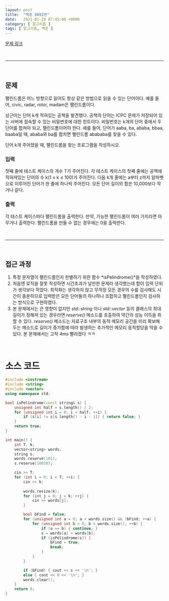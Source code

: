 ```yaml
---
layout: post
title:  "백준 8892번"
date:   2021-01-29 07:45:00 +9000
category: [ 알고리즘 ]
tags: [ 알고리즘, 백준 ]
---
```


[문제 링크](https://www.acmicpc.net/problem/8892)

<br>

---

<br>

## 문제
팰린드롬은 어느 방향으로 읽어도 항상 같은 방법으로 읽을 수 있는 단어이다. 예를 들어, civic, radar, rotor, madam은 팰린드롬이다.

상근이는 단어 k개 적혀있는 공책을 발견했다. 공책의 단어는 ICPC 문제가 저장되어 있는 서버에 접속할 수 있는 비밀번호에 대한 힌트이다. 비밀번호는 k개의 단어 중에서 두 단어를 합쳐야 되고, 팰린드롬이어야 한다. 예를 들어, 단어가 aaba, ba, ababa, bbaa, baaba일 때, ababa와 ba를 합치면 팰린드롬 abababa를 찾을 수 있다.

단어 k개 주어졌을 때, 팰린드롬을 찾는 프로그램을 작성하시오.

### 입력
첫째 줄에 테스트 케이스의 개수 T가 주어진다. 각 테스트 케이스의 첫째 줄에는 공책에 적혀져있는 단어의 수 k(1 ≤ k ≤ 100)가 주어진다. 다음 k개 줄에는 a부터 z까지 알파벳으로 이루어진 단어가 한 줄에 하나씩 주어진다. 모든 단어 길이의 합은 10,000보다 작거나 같다.

### 출력
각 테스트 케이스마다 팰린드롬을 출력한다. 만약, 가능한 팰린드롬이 여러 가지라면 아무거나 출력한다. 팰린드롬을 만들 수 없는 경우에는 0을 출력한다.

<br>

---

<br>

## 접근 과정
1. 특정 문자열이 팰린드롬인지 판별하기 위한 함수 *isPelindrome()*을 작성하였다.
2. 처음엔 로직을 잘못 작성하면 시간초과가 날만한 문제라 생각했는데 합이 입력 단위가 생각보다 작았다. 최적화는 생각하지 않고 무작정 모든 경우의 수를 검사해도 시간이 충분하므로 입력받은 모든 단어들의 하나하나 조합하고 팰린드롬인지 검사하는 방식으로 구현하였다.
3. 본 문제에서는 큰 영향이 없지만 *std::string* 이나 *std::vector* 등의 클래스의 최대 길이가 정해져 있는 경우라면 *reserve()* 메소드를 호출하여 약간의 성능 이득을 취할 수 있다. *reserve()* 메소드는 자료구조 내부의 동적 메모리 공간을 미리 확보해두는 메소드로 길이가 증가함에 따라 발생하는 추가적인 메모리 동적할당을 막을 수 있다. 본 문제에서는 고작 4ms 빨라졌다 ㅋㅋ


<br>

# 소스 코드

```c++
#include <iostream>
#include <string>
#include <vector>
using namespace std;

bool isPelindrome(const string& s) {
    unsigned int half = s.length() / 2;
    for (unsigned int i = 0; i < half; ++i) {
        if (s[i] != s[s.length() - i - 1]) { return false; }
    }
    return true;
}

int main() {
    int T, k;
    vector<string> words;
    string s;
    words.reserve(101);
    s.reserve(10010);

    cin >> T;
    for (int i = 0; i < T; ++i) {
        cin >> k;
        
        words.resize(k);
        for (int j = 0; j < k; ++j) {
            cin >> words[j];
        }

        bool bFind = false;
        for (unsigned int a = 0; a < words.size() && !bFind; ++a) {
            for (unsigned int b = 0; b < words.size(); ++b) {
                if (a == b) { continue; }
                s = words[a] + words[b];
                if (isPelindrome(s)) {
                    bFind = true;
                    break;
                }
            }
        }

        if (bFind) { cout << s << '\n'; }
        else { cout << 0 << '\n'; }
        words.clear();
    }
    return 0;
}
```

